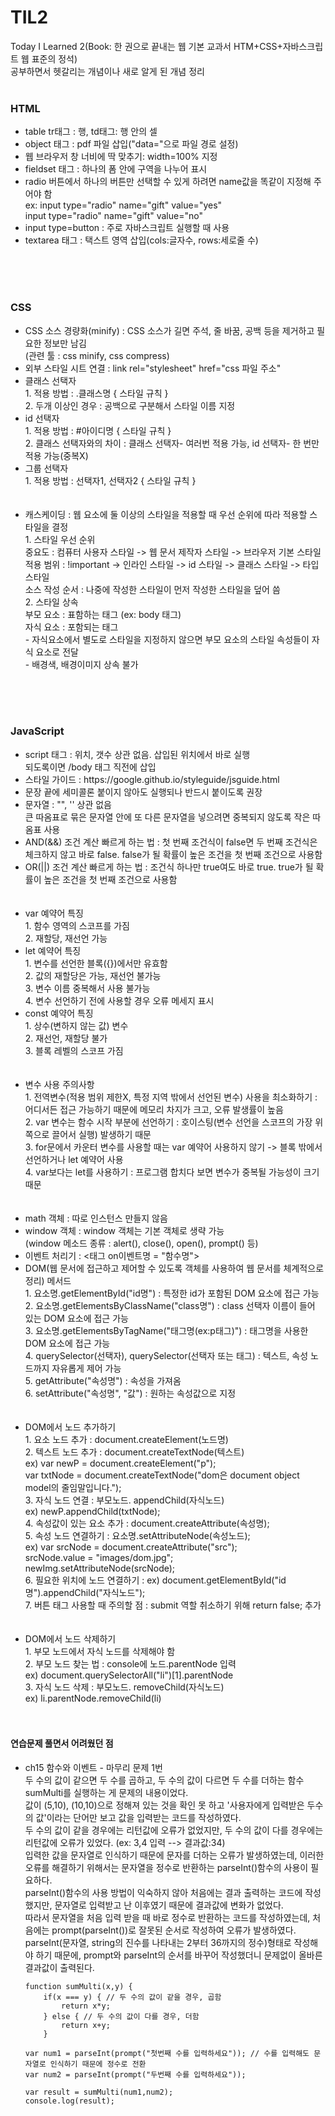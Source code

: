 # TIL2
Today I Learned 2(Book: 한 권으로 끝내는 웹 기본 교과서 HTM+CSS+자바스크립트 웹 표준의 정석)<br>
공부하면서 헷갈리는 개념이나 새로 알게 된 개념 정리<br><br>
<h3>HTML</h3>
<ul>
<li>table tr태그 : 행,  td태그: 행 안의 셀</li>
<li>object 태그 : pdf 파일 삽입("data="으로 파일 경로 설정)</li>
  <li>웹 브라우저 창 너비에 딱 맞추기: width=100% 지정</li>
  <li>fieldset 태그 : 하나의 폼 안에 구역을 나누어 표시</li>
  <li>radio 버튼에서 하나의 버튼만 선택할 수 있게 하려면 name값을 똑같이 지정해 주어야 함</li>
      ex: input type="radio" name="gift" value="yes"<br>
          input type="radio" name="gift" value="no"
  <li>input type=button : 주로 자바스크립트 실행할 때 사용</li>
  <li>textarea 태그 : 택스트 영역 삽입(cols:글자수, rows:세로줄 수)</li>
  </ul><br><br><br>
  <h3>CSS</h3>
  <ul>
  <li> CSS 소스 경량화(minify) : CSS 소스가 길면 주석, 줄 바꿈, 공백 등을 제거하고 필요한 정보만 남김<br>
  (관련 툴 : css minify, css compress) </li>
  <li> 외부 스타일 시트 연결 : link rel="stylesheet" href="css 파일 주소" </li>
  <li> 클래스 선택자<br>
  1. 적용 방법 : .클래스명 { 스타일 규칙 } <br>
  2. 두개 이상인 경우 : 공백으로 구분해서 스타일 이름 지정 </li>
  <li> id 선택자<br>
  1. 적용 방법 : #아이디명 { 스타일 규칙 } <br>
  2. 클래스 선택자와의 차이 : 클래스 선택자- 여러번 적용 가능, id 선택자- 한 번만 적용 가능(중복X) </li>
  <li> 그룹 선택자 <br>
  1. 적용 방법 : 선택자1, 선택자2 { 스타일 규칙 } </li><br><br>
  <li> 캐스케이딩 : 웹 요소에 둘 이상의 스타일을 적용할 때 우선 순위에 따라 적용할 스타일을 결정<br>
  1. 스타일 우선 순위<br>
  중요도 : 컴퓨터 사용자 스타일 -> 웹 문서 제작자 스타일 -> 브라우저 기본 스타일<br>
  적용 범위 : !important -> 인라인 스타일 -> id 스타일 -> 클래스 스타일 -> 타입 스타일<br>
  소스 작성 순서 : 나중에 작성한 스타일이 먼저 작성한 스타일을 덮어 씀<br>
  2. 스타일 상속<br>
  부모 요소 : 표함하는 태그 (ex: body 태그) <br>
  자식 요소 : 포함되는 태그 <br>
  - 자식요소에서 별도로 스타일을 지정하지 않으면 부모 요소의 스타일 속성들이 자식 요소로 전달<br>
  - 배경색, 배경이미지 상속 불가 <br>
  
  
  
  </ul><br><br><br>
  <h3>JavaScript</h3>

  <ul>
  <li>script 태그 : 위치, 갯수 상관 없음. 삽입된 위치에서 바로 실행<br>
  되도록이면 /body 태그 직전에 삽입</li>
  <li>스타일 가이드 : https://google.github.io/styleguide/jsguide.html</li>
  <li>문장 끝에 세미콜론 붙이지 않아도 실행되나 반드시 붙이도록 권장</li>
  <li>문자열 : "", '' 상관 없음<br>
  큰 따옴표로 묶은 문자열 안에 또 다른 문자열을 넣으려면 중복되지 않도록 작은 따옴표 사용</li>
  <li> AND(&&) 조건 계산 빠르게 하는 법 : 첫 번째 조건식이 false면 두 번째 조건식은 체크하지 않고 바로 false. false가 될 확률이 높은 조건을 첫 번째 조건으로 사용함</li>
  <li> OR(||) 조건 계산 빠르게 하는 법 : 조건식 하나만 true여도 바로 true. true가 될 확률이 높은 조건을 첫 번째 조건으로 사용함</li><br><br>
    <li>var 예약어 특징<br>
    1. 함수 영역의 스코프를 가짐<br>
    2. 재할당, 재선언 가능</li>
  <li> let 예약어 특징 <br>
  1. 변수를 선언한 블록({})에서만 유효함 <br>
  2. 값의 재할당은 가능, 재선언 불가능 <br>
  3. 변수 이름 중복해서 사용 불가능 <br>
    4. 변수 선언하기 전에 사용할 경우 오류 메세지 표시 </li>
    <li> const 예약어 특징 <br>
    1. 상수(변하지 않는 값) 변수<br>
    2. 재선언, 재할당 불가<br>
    3. 블록 레벨의 스코프 가짐</li><br><br>
    <li> 변수 사용 주의사항<br>
    1. 전역변수(적용 범위 제한X, 특정 지역 밖에서 선언된 변수) 사용을 최소화하기 : 어디서든 접근 가능하기 때문에 메모리 차지가 크고, 오류 발생률이 높음<br>
    2. var 변수는 함수 시작 부분에 선언하기 : 호이스팅(변수 선언을 스코프의 가장 위쪽으로 끌어서 실행) 발생하기 때문<br>
    3. for문에서 카운터 변수를 사용할 때는 var 예약어 사용하지 않기 -> 블록 밖에서 선언하거나 let 예약어 사용<br>
    4. var보다는 let를 사용하기 : 프로그램 합치다 보면 변수가 중복될 가능성이 크기 때문</li><br><br>
    <li> math 객체 : 따로 인스턴스 만들지 않음</li>
    <li> window 객체 : window 객체는 기본 객체로 생략 가능<br>
	(window 메소드 종류 : alert(), close(), open(), prompt() 등)<br></li>
	<li> 이벤트 처리기 : <태그 on이벤트명 = "함수명"> </li>
	<li> DOM(웹 문서에 접근하고 제어할 수 있도록 객체를 사용하여 웹 문서를 체계적으로 정리) 메서드 <br> 
		1. 요소명.getElementById("id명") : 특정한 id가 포함된 DOM 요소에 접근 가능<br>
	2. 요소명.getElementsByClassName("class명") : class 선택자 이름이 들어 있는 DOM 요소에 접근 가능<br>
	3. 요소명.getElementsByTagName("태그명(ex:p태그)") : 태그명을 사용한 DOM 요소에 접근 가능<br>
	4. querySelector(선택자), querySelector(선택자 또는 태그) : 텍스트, 속성 노드까지 자유롭게 제어 가능<br>
	5. getAttribute("속성명") : 속성을 가져옴<br>
	6. setAttribute("속성명", "값") : 원하는 속성값으로 지정</li><br><br>
	<li> DOM에서 노드 추가하기<br>
		1. 요소 노드 추가 : document.createElement(노드명) <br>
	2. 텍스트 노드 추가 : document.createTextNode(텍스트) <br>
	ex) var newP = document.createElement("p"); <br>
	var txtNode = document.createTextNode("dom은 document object model의 줄임말입니다."); <br>
	3. 자식 노드 연결 : 부모노드. appendChild(자식노드) <br>
	ex) newP.appendChild(txtNode); <br>
	4. 속성값이 있는 요소 추가 : document.createAttribute(속성명); <br>
	5. 속성 노드 연결하기 : 요소명.setAttributeNode(속성노드); <br>
	ex) var srcNode = document.createAttribute("src"); <br>
		srcNode.value = "images/dom.jpg"; <br>
		newImg.setAttributeNode(srcNode); <br>
	6. 필요한 위치에 노드 연결하기 : ex) document.getElementById("id명").appendChild("자식노드");<br>
	7. 버튼 태그 사용할 때 주의할 점 : submit 역할 취소하기 위해 return false; 추가</li><br><br>
	<li> DOM에서 노드 삭제하기<br>
	1. 부모 노드에서 자식 노드를 삭제해야 함<br>
	2. 부모 노드 찾는 법 : console에 노드.parentNode 입력 <br>
	ex) document.querySelectorAll("li")[1].parentNode <br>
	3. 자식 노드 삭제 : 부모노드. removeChild(자식노드) <br>
	ex) li.parentNode.removeChild(li)<br><br><br>
	
  </ul>
  
  <h4>연습문제 풀면서 어려웠던 점</h4>
  <ul>
  <li>ch15 함수와 이벤트 - 마무리 문제 1번<br>
  두 수의 값이 같으면 두 수를 곱하고, 두 수의 값이 다르면 두 수를 더하는 함수 sumMulti를 실행하는 게 문제의 내용이었다. <br>
  값이 (5,10), (10,10)으로 정해져 있는 것을 확인 못 하고 '사용자에게 입력받은 두수의 값'이라는 단어만 보고 값을 입력받는 코드를 작성하였다. <br>
  두 수의 값이 같을 경우에는 리턴값에 오류가 없었지만, 두 수의 값이 다를 경우에는 리턴값에 오류가 있었다. (ex: 3,4 입력 --> 결과값:34) <br>
	  입력한 값을 문자열로 인식하기 때문에 문자를 더하는 오류가 발생하였는데, 이러한 오류를 해결하기 위해서는 문자열을 정수로 반환하는 parseInt()함수의 사용이 필요하다.<br>
	  parseInt()함수의 사용 방법이 익숙하지 않아 처음에는 결과 출력하는 코드에 작성했지만, 문자열로 입력받고 난 이후였기 때문에 결과값에 변화가 없었다.<br>
	  따라서 문자열을 처음 입력 받을 때 바로 정수로 반환하는 코드를 작성하였는데, 처음에는 prompt(parseInt())로 잘못된 순서로 작성하여 오류가 발생하였다.<br>
	  parseInt(문자열, string의 진수를 나타내는 2부터 36까지의 정수)형태로 작성해야 하기 때문에, prompt와 parseInt의 순서를 바꾸어 작성했더니 문제없이 올바른 결과값이 출력된다.		</li>
  
  	function sumMulti(x,y) {
		if(x === y) { // 두 수의 값이 같을 경우, 곱함 
			return x*y;
		} else { // 두 수의 값이 다를 경우, 더함
			return x+y;
		}
 
	var num1 = parseInt(prompt("첫번째 수를 입력하세요")); // 수를 입력해도 문자열로 인식하기 때문에 정수로 전환
	var num2 = parseInt(prompt("두번째 수를 입력하세요"));

	var result = sumMulti(num1,num2);
	console.log(result);
	

  
